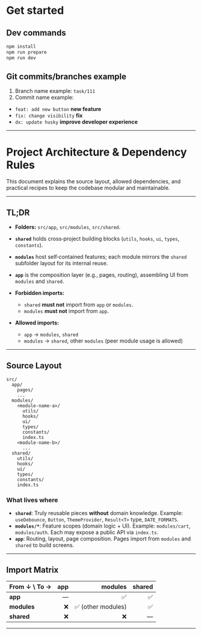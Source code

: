 # Get started

## Dev commands

```bash
npm install
npm run prepare
npm run dev
```

## Git commits/branches example

1) Branch name example: `task/111`
2) Commit name example: 
- `feat: add new button` <b>new feature</b>
- `fix: change visibility` <b>fix</b>
- `dx: update husky` <b>improve developer experience</b>

---

# Project Architecture & Dependency Rules

This document explains the source layout, allowed dependencies, and practical recipes to keep the codebase modular and maintainable.

---

## TL;DR

* **Folders:** `src/app`, `src/modules`, `src/shared`.
* **`shared`** holds cross‑project building blocks (`utils`, `hooks`, `ui`, `types`, `constants`).
* **`modules`** host self‑contained features; each module mirrors the `shared` subfolder layout for its internal reuse.
* **`app`** is the composition layer (e.g., pages, routing), assembling UI from `modules` and `shared`.
* **Forbidden imports:**

    * `shared` **must not** import from `app` or `modules`.
    * `modules` **must not** import from `app`.
* **Allowed imports:**

    * `app` → `modules`, `shared`
    * `modules` → `shared`, other `modules` (peer module usage is allowed)

---

## Source Layout

```
src/
  app/
    pages/
    ...
  modules/
    <module-name-a>/
      utils/
      hooks/
      ui/
      types/
      constants/
      index.ts
    <module-name-b>/
      ...
  shared/
    utils/
    hooks/
    ui/
    types/
    constants/
    index.ts
```

### What lives where

* **`shared`**: Truly reusable pieces **without** domain knowledge. Example: `useDebounce`, `Button`, `ThemeProvider`, `Result<T>` type, `DATE_FORMATS`.
* **`modules/*`**: Feature scopes (domain logic + UI). Example: `modules/cart`, `modules/auth`. Each may expose a public API via `index.ts`.
* **`app`**: Routing, layout, page composition. Pages import from `modules` and `shared` to build screens.

---

## Import Matrix

| From ↓ \ To → | app |           modules | shared |
| ------------- | --: | ----------------: | -----: |
| **app**       |   — |                 ✅ |      ✅ |
| **modules**   |   ❌ | ✅ (other modules) |      ✅ |
| **shared**    |   ❌ |                 ❌ |      — |

---

